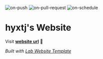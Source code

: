 
  ![on-push](../../actions/workflows/on-push.yaml/badge.svg)
  ![on-pull-request](../../actions/workflows/on-pull-request.yaml/badge.svg)
  ![on-schedule](../../actions/workflows/on-schedule.yaml/badge.svg)

  # hyxtj's Website

  Visit **[website url](#)** 🚀

  _Built with [Lab Website Template](https://greene-lab.gitbook.io/lab-website-template-docs)_
